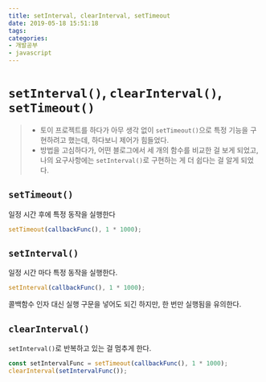 ```yaml
---
title: setInterval, clearInterval, setTimeout
date: 2019-05-18 15:51:18
tags:
categories:
- 개발공부
- javascript
---
```


# `setInterval()`, `clearInterval()`, `setTimeout()`

> - 토이 프로젝트를 하다가 아무 생각 없이 `setTimeout()`으로 특정 기능을 구현하려고 했는데, 하다보니 제어가 힘들었다.
> - 방법을 고심하다가, 어떤 블로그에서 세 개의 함수를 비교한 걸 보게 되었고, 나의 요구사항에는 `setInterval()`로 구현하는 게 더 쉽다는 걸 알게 되었다.

## `setTimeout()`

일정 시간 후에 특정 동작을 실행한다

```javascript
setTimeout(callbackFunc(), 1 * 1000);
```

## `setInterval()`

일정 시간 마다 특정 동작을 실행한다.

```javascript
setInterval(callbackFunc(), 1 * 1000);
```

콜백함수 인자 대신 실행 구문을 넣어도 되긴 하지만, 한 번만 실행됨을 유의한다.

## `clearInterval()`

`setInterval()`로 반복하고 있는 걸 멈추게 한다.

```javascript
const setIntervalFunc = setTimeout(callbackFunc(), 1 * 1000);
clearInterval(setIntervalFunc());
```


